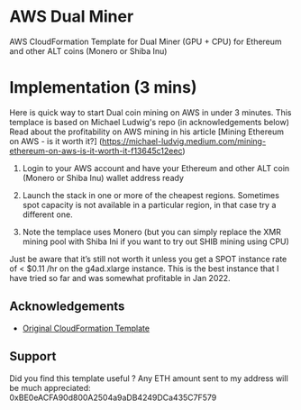 # AWS Dual Miner

AWS CloudFormation Template for Dual Miner (GPU + CPU) for Ethereum and other ALT coins (Monero or Shiba Inu)

# Implementation (3 mins)

Here is quick way to start Dual coin mining on AWS in under 3 minutes. This templace is based on Michael Ludwig's repo (in acknowledgements below)
Read about the profitability on AWS mining in his article [Mining Ethereum on AWS - is it worth it?] (https://michael-ludvig.medium.com/mining-ethereum-on-aws-is-it-worth-it-f13645c12eec)

1. Login to your AWS account and have your Ethereum and other ALT coin (Monero or Shiba Inu) wallet address ready

2. Launch the stack in one or more of the cheapest regions. Sometimes spot capacity is not available in a particular region, in that case try a different one.

3. Note the templace uses Monero (but you can simply replace the XMR mining pool with Shiba Ini if you want to try out SHIB mining using CPU)

Just be aware that it’s still not worth it unless you get a SPOT instance rate of < $0.11 /hr on the g4ad.xlarge instance. This is the best instance that I have tried so far and was somewhat profitable in Jan 2022.

## Acknowledgements
 
 - [Original CloudFormation Template](https://github.com/mludvig/aws-ethereum-miner)



## Support

Did you find this template useful ? Any ETH amount sent to my address will be much appreciated: 0xBE0eACFA90d800A2504a9aDB4249DCa435C7F579
